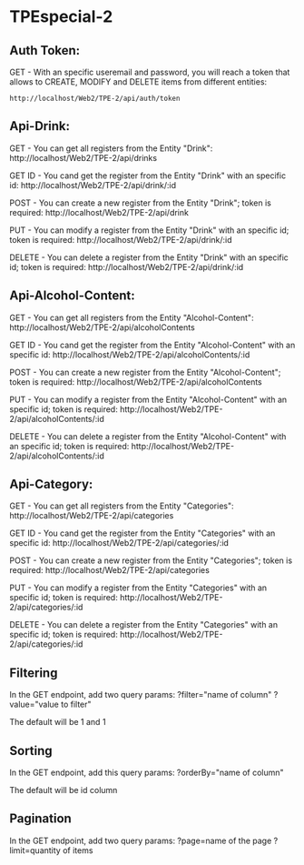 # TPEspecial-2

## Auth Token:

GET - With an specific useremail and password, you will reach a token that allows to CREATE, MODIFY and DELETE items from different entities:

    http://localhost/Web2/TPE-2/api/auth/token

## Api-Drink:

GET - You can get all registers from the Entity "Drink":
    http://localhost/Web2/TPE-2/api/drinks

GET ID - You cand get the register from the Entity "Drink" with an specific id:
    http://localhost/Web2/TPE-2/api/drink/:id

POST - You can create a new register from the Entity "Drink"; token is required:
    http://localhost/Web2/TPE-2/api/drink

PUT - You can modify a register from the Entity "Drink" with an specific id; token is required:
    http://localhost/Web2/TPE-2/api/drink/:id

DELETE - You can delete a register from the Entity "Drink" with an specific id; token is required:
    http://localhost/Web2/TPE-2/api/drink/:id

## Api-Alcohol-Content:

GET - You can get all registers from the Entity "Alcohol-Content":
    http://localhost/Web2/TPE-2/api/alcoholContents

GET ID - You cand get the register from the Entity "Alcohol-Content" with an specific id:
    http://localhost/Web2/TPE-2/api/alcoholContents/:id

POST - You can create a new register from the Entity "Alcohol-Content"; token is required:
    http://localhost/Web2/TPE-2/api/alcoholContents

PUT - You can modify a register from the Entity "Alcohol-Content" with an specific id; token is required:
    http://localhost/Web2/TPE-2/api/alcoholContents/:id

DELETE - You can delete a register from the Entity "Alcohol-Content" with an specific id; token is required:
    http://localhost/Web2/TPE-2/api/alcoholContents/:id

## Api-Category:

GET - You can get all registers from the Entity "Categories":
    http://localhost/Web2/TPE-2/api/categories

GET ID - You cand get the register from the Entity "Categories" with an specific id:
    http://localhost/Web2/TPE-2/api/categories/:id

POST - You can create a new register from the Entity "Categories"; token is required:
    http://localhost/Web2/TPE-2/api/categories

PUT - You can modify a register from the Entity "Categories" with an specific id; token is required:
    http://localhost/Web2/TPE-2/api/categories/:id

DELETE - You can delete a register from the Entity "Categories" with an specific id; token is required:
    http://localhost/Web2/TPE-2/api/categories/:id

## Filtering
In the GET endpoint, add two query params:
    ?filter="name of column"
    ?value="value to filter"

The default will be 1 and 1

## Sorting
In the GET endpoint, add this query params:
    ?orderBy="name of column"

The default will be id column

## Pagination
In the GET endpoint, add two query params:
    ?page=name of the page
    ?limit=quantity of items